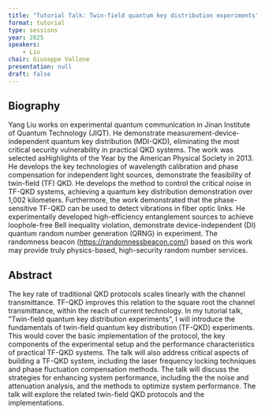 ```yaml
---
title: "Tutorial Talk: Twin-field quantum key distribution experiments"
format: tutorial
type: sessions
year: 2025
speakers:
    - Liu
chair: Giuseppe Vallone
presentation: null
draft: false
---
```


## Biography

Yang Liu works on experimental quantum communication in Jinan Institute of Quantum Technology (JIQT). He demonstrate measurement-device-independent quantum key distribution (MDI-QKD), eliminating the most critical security vulnerability in practical QKD systems. The work was selected asHighlights of the Year by the American Physical Society in 2013. He develops the key technologies of wavelength calibration and phase compensation for independent light sources, demonstrate the feasibility of twin-field (TF) QKD. He develops the method to control the critical noise in TF-QKD systems, achieving a quantum key distribution demonstration over 1,002 kilometers. Furthermore, the work demonstrated that the phase-sensitive TF-QKD can be used to detect vibrations in fiber optic links. He experimentally developed high-efficiency entanglement sources to achieve loophole-free Bell inequality violation, demonstrate device-independent (DI) quantum random number generation (QRNG) in experiment. The randomness beacon (https://randomnessbeacon.com/) based on this work may provide truly physics-based, high-security random number services.

## Abstract

The key rate of traditional QKD protocols scales linearly with the channel transmittance. TF-QKD improves this relation to the square root the channel transmittance, within the reach of current technology. In my tutorial talk, "Twin-field quantum key distribution experiments", I will introduce the fundamentals of twin-field quantum key distribution (TF-QKD) experiments. This would cover the basic implementation of the protocol, the key components of the experimental setup and the performance characteristics of practical TF-QKD systems. The talk will also address critical aspects of building a TF-QKD system, including the laser frequency locking techniques and phase fluctuation compensation methods. The talk will discuss the strategies for enhancing system performance, including the the noise and attenuation analysis, and the methods to optimize system performance. The talk will explore the related twin-field QKD protocols and the implementations.
